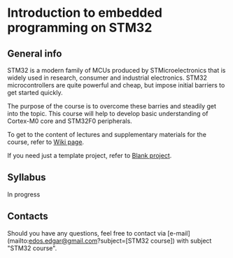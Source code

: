 Introduction to embedded programming on STM32
=============================================

## General info

STM32 is a modern family of MCUs produced by STMicroelectronics that is widely
used in research, consumer and industrial electronics. STM32 microcontrollers
are quite powerful and cheap, but impose initial barriers to get started
quickly.

The purpose of the course is to overcome these barries and steadily get into
the topic. This course will help to develop basic understanding of Cortex-M0
core and STM32F0 peripherals.

To get to the content of lectures and supplementary materials for the course,
refer to [Wiki page](https://github.com/edosedgar/stm32f0_ARM/wiki).

If you need just a template project, refer to
[Blank project](https://github.com/edosedgar/stm32f0_ARM/tree/master/labs/01_blank).

## Syllabus

In progress

## Contacts

Should you have any questions, feel free to contact via [e-mail](mailto:edos.edgar@gmail.com?subject=[STM32 course])
with subject "STM32 course".

